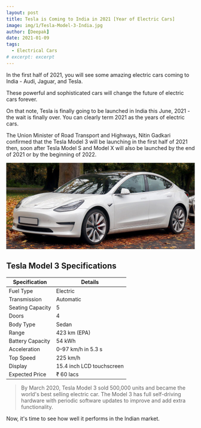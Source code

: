 ```yaml
---
layout: post
title: Tesla is Coming to India in 2021 [Year of Electric Cars]
image: img/1/Tesla-Model-3-India.jpg
author: [Deepak]
date: 2021-01-09
tags:
  - Electrical Cars
# excerpt: excerpt
---
```


In the first half of 2021, you will see some amazing electric cars coming to India - Audi, Jaguar, and Tesla.

These powerful and sophisticated cars will change the future of electric cars forever.

On that note, Tesla is finally going to be launched in India this June, 2021 - the wait is finally over. You can clearly term 2021 as the years of electric cars.

The Union Minister of Road Transport and Highways, Nitin Gadkari confirmed that the Tesla Model 3 will be launching in the first half of 2021 then, soon after Tesla Model S and Model X will also be launched by the end of 2021 or by the beginning of 2022.

![Tesla Coming to India](img/1/Tesla-Model-3.jpg)

## Tesla Model 3 Specifications

| Specification    | Details                   |
|------------------|---------------------------|
| Fuel Type        | Electric                  |
| Transmission     | Automatic                 |
| Seating Capacity | 5                         |
| Doors            | 4                         |
| Body Type        | Sedan                     |
| Range            | 423 km (EPA)              |
| Battery Capacity | 54 kWh                    |
| Acceleration     | 0–97 km/h in 5.3 s        |
| Top Speed        | 225 km/h                  |
| Display          | 15.4 inch LCD touchscreen |
| Expected Price   | ₹ 60 lacs                 |

> By March 2020, Tesla Model 3 sold 500,000 units and became the world's best selling electric car. The Model 3 has full self-driving hardware with periodic software updates to improve and add extra functionality.

Now, it's time to see how well it performs in the Indian market.